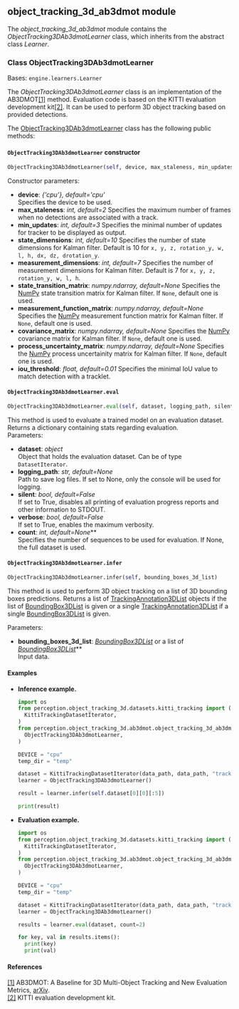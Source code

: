 ## object_tracking_3d_ab3dmot module

The *object_tracking_3d_ab3dmot* module contains the *ObjectTracking3DAb3dmotLearner* class, which inherits from the abstract class *Learner*.

### Class ObjectTracking3DAb3dmotLearner
Bases: `engine.learners.Learner`

The *ObjectTracking3DAb3dmotLearner* class is an implementation of the AB3DMOT[[1]](#object-tracking-3d-1) method.
Evaluation code is based on the KITTI evaluation development kit[[2]](#object-tracking-3d-2).
It can be used to perform 3D object tracking based on provided detections.

The [ObjectTracking3DAb3dmotLearner](#src.perception.object_tracking_3d.object_tracking_3d_ab3dmot.object_tracking_3d_ab3dmot_learner.py) class has the following public methods:

#### `ObjectTracking3DAb3dmotLearner` constructor
```python
ObjectTracking3DAb3dmotLearner(self, device, max_staleness, min_updates, state_dimensions, measurment_dimensions, state_transition_matrix, measurement_function_matrix, covariance_matrix, process_uncertainty_matrix, iou_threshold)
```

Constructor parameters:
- **device**: *{'cpu'}, default='cpu'*  
  Specifies the device to be used.
- **max_staleness**: *int, default=2*
  Specifies the maximum number of frames when no detections are associated with a track.
- **min_updates**: *int, default=3*
  Specifies the minimal number of updates for tracker to be displayed as output.
- **state_dimensions**: *int, default=10*
  Specifies the number of state dimensions for Kalman filter. Default is 10 for `x, y, z, rotation_y, w, l, h, dx, dz, drotation_y`.
- **measurement_dimensions**: *int, default=7*
  Specifies the number of measurement dimensions for Kalman filter. Default is 7 for `x, y, z, rotation_y, w, l, h`.
- **state_transition_matrix**: *numpy.ndarray, default=None*
  Specifies the [NumPy](https://numpy.org) state transition matrix for Kalman filter. If `None`, default one is used.
- **measurement_function_matrix**: *numpy.ndarray, default=None*
  Specifies the [NumPy](https://numpy.org) measurement function matrix for Kalman filter. If `None`, default one is used.
- **covariance_matrix**: *numpy.ndarray, default=None*
  Specifies the [NumPy](https://numpy.org) covariance matrix for Kalman filter. If `None`, default one is used.
- **process_uncertainty_matrix**: *numpy.ndarray, default=None*
  Specifies the [NumPy](https://numpy.org) process uncertainity matrix for Kalman filter. If `None`, default one is used.
- **iou_threshold**: *float, default=0.01*
  Specifies the minimal IoU value to match detection with a tracklet.


#### `ObjectTracking3DAb3dmotLearner.eval`
```python
ObjectTracking3DAb3dmotLearner.eval(self, dataset, logging_path, silent, verbose, count)
```

This method is used to evaluate a trained model on an evaluation dataset.
Returns a dictionary containing stats regarding evaluation.  
Parameters:
- **dataset**: *object*  
  Object that holds the evaluation dataset.
  Can be of type `DatasetIterator`.
- **logging_path**: *str, default=None*  
  Path to save log files. If set to None, only the console will be used for logging.
- **silent**: *bool, default=False*  
  If set to True, disables all printing of evaluation progress reports and other information to STDOUT.
- **verbose**: *bool, default=False*  
  If set to True, enables the maximum verbosity.
- **count**: *int, default=None***  
  Specifies the number of sequences to be used for evaluation. If None, the full dataset is used.


#### `ObjectTracking3DAb3dmotLearner.infer`
```python
ObjectTracking3DAb3dmotLearner.infer(self, bounding_boxes_3d_list)
```

This method is used to perform 3D object tracking on a list of 3D bounding boxes predictions.
Returns a list of [TrackingAnnotation3DList](#class_engine.target.TrackingAnnotation3DList) objects if the list of [BoundingBox3DList](#class_engine.target.BoundingBox3DList) is given or a single [TrackingAnnotation3DList](#class_engine.target.TrackingAnnotation3DList) if a single [BoundingBox3DList](#class_engine.target.BoundingBox3DList) is given.

Parameters:
- **bounding_boxes_3d_list**: *[BoundingBox3DList](#class_engine.target.BoundingBox3DList)* or a list of *[BoundingBox3DList](#class_engine.target.BoundingBox3DList)***  
  Input data.


#### Examples

* **Inference example.**
  ```python
  import os
  from perception.object_tracking_3d.datasets.kitti_tracking import (
    KittiTrackingDatasetIterator,
  )
  from perception.object_tracking_3d.ab3dmot.object_tracking_3d_ab3dmot_learner import (
    ObjectTracking3DAb3dmotLearner,
  )

  DEVICE = "cpu"
  temp_dir = "temp"

  dataset = KittiTrackingDatasetIterator(data_path, data_path, "tracking")
  learner = ObjectTracking3DAb3dmotLearner()

  result = learner.infer(self.dataset[0][0][:5])

  print(result)

  ```

* **Evaluation example.**
  ```python
  import os
  from perception.object_tracking_3d.datasets.kitti_tracking import (
    KittiTrackingDatasetIterator,
  )
  from perception.object_tracking_3d.ab3dmot.object_tracking_3d_ab3dmot_learner import (
    ObjectTracking3DAb3dmotLearner,
  )

  DEVICE = "cpu"
  temp_dir = "temp"

  dataset = KittiTrackingDatasetIterator(data_path, data_path, "tracking")
  learner = ObjectTracking3DAb3dmotLearner()

  results = learner.eval(dataset, count=2)

  for key, val in results.items():
    print(key)
    print(val)

  ```


#### References
<a name="#object-tracking-3d-1" href="https://arxiv.org/abs/2008.08063">[1]</a> AB3DMOT: A Baseline for 3D Multi-Object Tracking and New Evaluation Metrics,
[arXiv](https://arxiv.org/abs/2008.08063).  
<a name="#object-tracking-3d-2" href="http://www.cvlibs.net/datasets/kitti/eval_tracking.php">[2]</a> KITTI evaluation development kit.  
